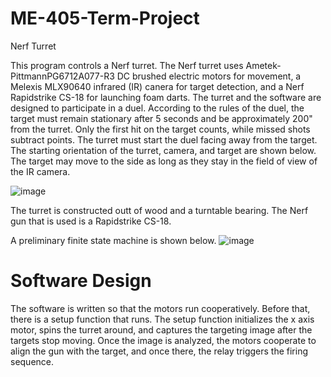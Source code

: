 # ME-405-Term-Project
Nerf Turret

This program controls a Nerf turret. The Nerf turret uses Ametek-PittmannPG6712A077-R3 DC brushed electric motors for movement, a Melexis MLX90640 infrared (IR) canera for target detection, and a Nerf Rapidstrike CS-18 for launching foam darts. The turret and the software are designed to participate in a duel. According to the rules of the duel, the target must remain stationary after 5 seconds and be approximately 200" from the turret. Only the first hit on the target counts, while missed shots subtract points. The turret must start the duel facing away from the target. The starting orientation of the turret, camera, and target are shown below. The target may move to the side as long as they stay in the field of view of the IR camera.

![image](https://user-images.githubusercontent.com/91160149/226514788-aae2918d-4371-4c49-b76a-7a5b6c7b3d77.png)


The turret is constructed outt of wood and a turntable bearing. The Nerf gun that is used is a Rapidstrike CS-18. 

A preliminary finite state machine is shown below.
![image](https://user-images.githubusercontent.com/91160149/222659616-70aec763-9652-46c0-8a5b-9024be7f3c49.png)


# Software Design

The software is written so that the motors run cooperatively. Before that, there is a setup function that runs. The setup function initializes the x axis motor, spins the turret around, and captures the targeting image after the targets stop moving. Once the image is analyzed, the motors cooperate to align the gun with the target, and once there, the relay triggers the firing sequence.
